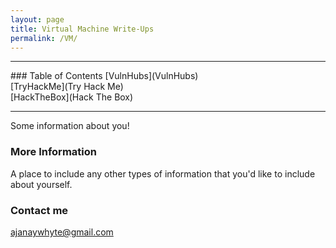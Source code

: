 ```yaml
---
layout: page
title: Virtual Machine Write-Ups
permalink: /VM/
---
```


<hr>
### Table of Contents
[VulnHubs](VulnHubs)<br>
[TryHackMe](Try Hack Me)<br>
[HackTheBox](Hack The Box)
<hr>

Some information about you!

### More Information

A place to include any other types of information that you'd like to include about yourself.

### Contact me

[ajanaywhyte@gmail.com](mailto:ajanaywhyte@gmail.com)
